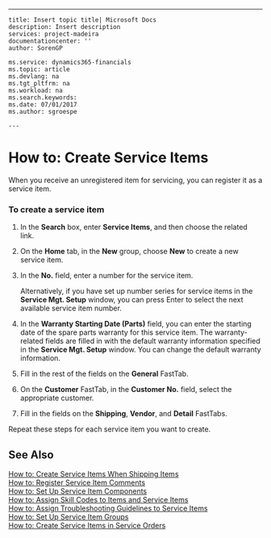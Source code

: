 ---
    title: Insert topic title| Microsoft Docs
    description: Insert description
    services: project-madeira
    documentationcenter: ''
    author: SorenGP

    ms.service: dynamics365-financials
    ms.topic: article
    ms.devlang: na
    ms.tgt_pltfrm: na
    ms.workload: na
    ms.search.keywords:
    ms.date: 07/01/2017
    ms.author: sgroespe

    ---
# How to: Create Service Items
When you receive an unregistered item for servicing, you can register it as a service item.  
  
### To create a service item  
  
1.  In the **Search** box, enter **Service Items**, and then choose the related link.  
  
2.  On the **Home** tab, in the **New** group, choose **New** to create a new service item.  
  
3.  In the **No.** field, enter a number for the service item.  
  
     Alternatively, if you have set up number series for service items in the **Service Mgt. Setup** window, you can press Enter to select the next available service item number.  
  
4.  In the **Warranty Starting Date \(Parts\)** field, you can enter the starting date of the spare parts warranty for this service item. The warranty-related fields are filled in with the default warranty information specified in the **Service Mgt. Setup** window. You can change the default warranty information.  
  
5.  Fill in the rest of the fields on the **General** FastTab.  
  
6.  On the **Customer** FastTab, in the **Customer No.**  field, select the appropriate customer.  
  
7.  Fill in the fields on the **Shipping**, **Vendor**, and **Detail** FastTabs.  
  
 Repeat these steps for each service item you want to create.  
  
## See Also  
 [How to: Create Service Items When Shipping Items](../FullExperience/how-to-create-service-items-when-shipping-items.md)   
 [How to: Register Service Item Comments](../FullExperience/how-to-register-service-item-comments.md)   
 [How to: Set Up Service Item Components](../FullExperience/how-to-set-up-service-item-components.md)   
 [How to: Assign Skill Codes to Items and Service Items](../FullExperience/how-to-assign-skill-codes-to-items-and-service-items.md)   
 [How to: Assign Troubleshooting Guidelines to Service Items](../FullExperience/how-to-assign-troubleshooting-guidelines-to-service-items.md)   
 [How to: Set Up Service Item Groups](../FullExperience/how-to-set-up-service-item-groups.md)   
 [How to: Create Service Items in Service Orders](../FullExperience/how-to-create-service-items-in-service-orders.md)